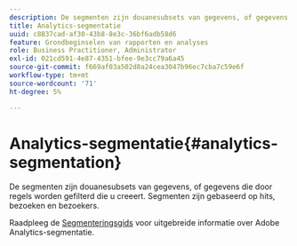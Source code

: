 ```yaml
---
description: De segmenten zijn douanesubsets van gegevens, of gegevens die door regels worden gefilterd die u creeert. Segmenten zijn gebaseerd op hits, bezoeken en bezoekers.
title: Analytics-segmentatie
uuid: c8837cad-af30-43b8-8e3c-36bf6adb58d6
feature: Grondbeginselen van rapporten en analyses
role: Business Practitioner, Administrator
exl-id: 021cd591-4e87-4351-bfee-9e3cc79a6a45
source-git-commit: f669af03a502d8a24cea3047b96ec7cba7c59e6f
workflow-type: tm+mt
source-wordcount: '71'
ht-degree: 5%

---
```


# Analytics-segmentatie{#analytics-segmentation}

De segmenten zijn douanesubsets van gegevens, of gegevens die door regels worden gefilterd die u creeert. Segmenten zijn gebaseerd op hits, bezoeken en bezoekers.

Raadpleeg de [Segmenteringsgids](https://experienceleague.adobe.com/docs/analytics/components/segmentation/seg-home.html) voor uitgebreide informatie over Adobe Analytics-segmentatie.
